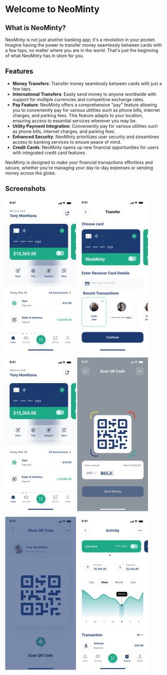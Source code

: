 # Welcome to NeoMinty

## What is NeoMinty?
NeoMinty is not just another banking app; it's a revolution in your pocket. Imagine having the power to transfer money seamlessly between cards with a few taps, no matter where you are in the world. That's just the beginning of what NeoMinty has in store for you.

## Features
- **Money Transfers**: Transfer money seamlessly between cards with just a few taps.
- **International Transfers**: Easily send money to anyone worldwide with support for multiple currencies and competitive exchange rates.
- **Pay Feature**: NeoMinty offers a comprehensive "pay" feature allowing you to conveniently pay for various utilities such as phone bills, internet charges, and parking fees. This feature adapts to your location, ensuring access to essential services wherever you may be.
- **Utility Payment Integration**: Conveniently pay for various utilities such as phone bills, internet charges, and parking fees.
- **Enhanced Security**: NeoMinty prioritizes user security and streamlines access to banking services to ensure peace of mind.
- **Credit Cards**: NeoMinty opens up new financial opportunities for users with integrated credit card features.

NeoMinty is designed to make your financial transactions effortless and secure, whether you're managing your day-to-day expenses or sending money across the globe.

## Screenshots

<p float="left">
  <img src="https://github.com/karenxpn/Banking/blob/app-preview/images/Home.png?raw=true" width="45%" />
  <img src="https://github.com/karenxpn/Banking/blob/app-preview/images/Transfer%20Money.png?raw=true" width="45%" /> 
</p>

<p float="left">
  <img src="https://github.com/karenxpn/Banking/blob/app-preview/images/Home.png?raw=true" width="45%" />
  <img src="https://github.com/karenxpn/Banking/blob/app-preview/images/Scan%20QR%20Code.jpg?raw=true" width="45%" /> 
</p>

<p float="left">
  <img src="https://github.com/karenxpn/Banking/blob/app-preview/images/Select%20card.jpg?raw=true" width="45%" />
  <img src="https://github.com/karenxpn/Banking/blob/app-preview/images/Activity%20Report.jpg?raw=true" width="45%" /> 
</p>
